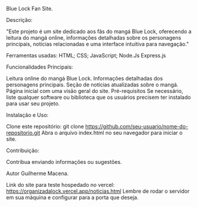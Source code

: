 Blue Lock Fan Site.

Descrição:

"Este projeto é um site dedicado aos fãs do mangá Blue Lock, oferecendo a leitura do mangá online, informações detalhadas sobre os personagens principais, notícias relacionadas e uma interface intuitiva para navegação."

Ferramentas usadas:
HTML;
CSS;
JavaScript;
Node.Js
Express.js

Funcionalidades Principais:

Leitura online do mangá Blue Lock.
Informações detalhadas dos personagens principais.
Seção de notícias atualizadas sobre o mangá.
Página inicial com uma visão geral do site.
Pré-requisitos
Se necessário, liste qualquer software ou biblioteca que os usuários precisem ter instalado para usar seu projeto.

Instalação e Uso:

Clone este repositório: git clone https://github.com/seu-usuario/nome-do-repositorio.git
Abra o arquivo index.html no seu navegador para iniciar o site.

Contribuição:

Contribua enviando informações ou sugestões.

Autor
Guilherme Macena.

Link do site para teste hospedado no vercel: https://organizadalock.vercel.app/noticias.html
Lembre de rodar o servidor em sua máquina e configurar para a porta que deseja.
